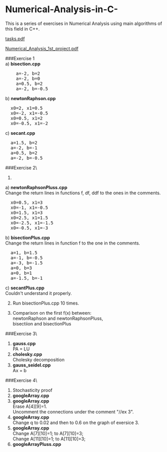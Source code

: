 # Numerical-Analysis-in-C-
This is a series of exercises in Numerical Analysis using main algorithms of this field in C++.

[tasks.pdf](https://github.com/user-attachments/files/16428194/tasks.pdf)

[Numerical_Analysis_1st_project.pdf](https://github.com/user-attachments/files/16428218/Numerical_Analysis_1st_project.pdf)

###Exercise 1\
a) **bisection.cpp** 
<pre>
    a=-2, b=2
    a=-2, b=0
    a=0.5, b=2
    a=-2, b=-0.5
</pre> 

b) **newtonRaphson.cpp**
<pre>
  x0=2, x1=0.5
  x0=-2, x1=-0.5
  x0=0.5, x1=2
  x0=-0.5, x1=-2
</pre>

c) **secant.cpp**
<pre>
  a=1.5, b=2
  a=-2, b=-1
  a=0.5, b=2
  a=-2, b=-0.5
</pre>

###Exercise 2\
    
1.

a) **newtonRaphsonPluss.cpp**\
Change the return lines in functions f, df, ddf to the ones in the comments.
<pre>
  x0=0.5, x1=3
  x0=-1, x1=-0.5
  x0=1.5, x1=3
  x0=2.5, x1=1.5
  x0=-2.5, x1=-1.5
  x0=-0.5, x1=-3
</pre>

b) **bisectionPlus.cpp**\
Change the return lines in function f to the one in the comments.
<pre>
  a=1, b=1.5
  a=-1, b=-0.5
  a=-3, b=-1.5
  a=0, b=3
  a=0, b=1
  a=-1.5, b=-1
</pre>

c) **secantPlus.cpp**\
Couldn't understand it properly.

2. Run bisectionPlus.cpp 10 times.
    
3) Comparison on the first f(x) between:\
   newtonRaphson and newtonRaphsonPluss,\
   bisectiion and bisectionPlus 

###Exercise 3\

1. **gauss.cpp**\
   PA = LU
2. **cholesky.cpp**\
   Cholesky decomposition
3. **gauss_seidel.cpp**\
   Ax = b

###Exercise 4\

1. Stochasticity proof
2. **googleArray.cpp**
3. **googleArray.cpp**\
   Erase A[4][9]=1.\
   Uncomment the connections under the comment "//ex 3".
4. **googleArray.cpp**\
   Change q to 0.02 and then to 0.6 on the graph of exersice 3.
5. **googleArray.cpp**\
   Change A[7][10]=1; to A[7][10]=3;\
   Change A[11][10]=1; to A[11][10]=3;
6. **googleArrayPluss.cpp**
